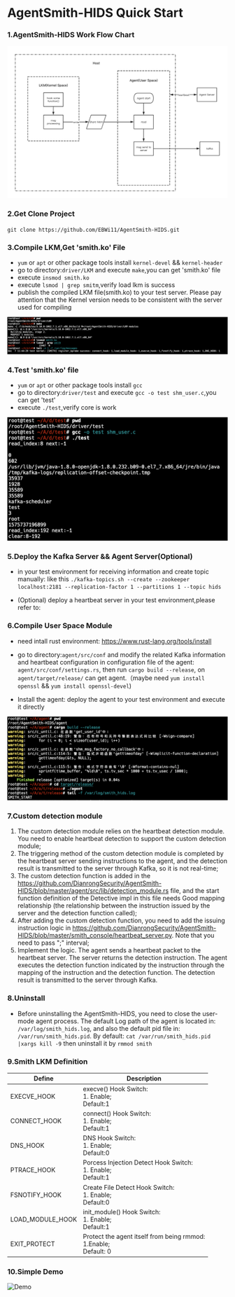 # AgentSmith-HIDS Quick Start

### 1.AgentSmith-HIDS Work Flow Chart

![simple_flow_chart](simple_flow_chart.png)



### 2.Get Clone Project

`git clone https://github.com/EBWi11/AgentSmith-HIDS.git`



### 3.Compile LKM,Get 'smith.ko' File

* `yum` or `apt` or other package tools install `kernel-devel` && `kernel-header`
* go to directory:`driver/LKM` and execute `make`,you can get 'smith.ko' file
* execute `insmod smith.ko`
* execute `lsmod | grep smitm`,verify load lkm is success
* publish the compiled LKM file(smith.ko) to your test server. Please pay attention that the Kernel version needs to be consistent with the server used for compiling

![quick-start-01](quick-start-01.png)



### 4.Test 'smith.ko' file

* `yum` or `apt` or other package tools install `gcc`
* go to directory:`driver/test` and execute `gcc -o test shm_user.c`,you can get 'test'
* execute `./test`,verify core is work

![quick-start-02](quick-start-02.png)



### 5.Deploy the Kafka Server && Agent Server(Optional)

* in your test environment for receiving information and create topic manually:
  like this `./kafka-topics.sh --create --zookeeper localhost:2181 --replication-factor 1 --partitions 1 --topic hids`

* (Optional) deploy a heartbeat server in your test environment,please refer to:[](https://github.com/DianrongSecurity/AgentSmith-HIDS/tree/master/smith_console)



### 6.Compile User Space Module

* need intall rust environment: https://www.rust-lang.org/tools/install

* go to directory:`agent/src/conf` and modify the related Kafka information and heartbeat configuration in configuration file of the agent: `agent/src/conf/settings.rs`, then run `cargo build --release`, on `agent/target/release/` can get agent.（maybe need `yum install openssl` && `yum install openssl-devel`)

* Install the agent: deploy the agent to your test environment and execute it directly

![quick-start-03](quick-start-03.png)



### 7.Custom detection module

1. The custom detection module relies on the heartbeat detection module. You need to enable heartbeat detection to support the custom detection module;
2. The triggering method of the custom detection module is completed by the heartbeat server sending instructions to the agent, and the detection result is transmitted to the server through Kafka, so it is not real-time;
3. The custom detection function is added in the https://github.com/DianrongSecurity/AgentSmith-HIDS/blob/master/agent/src/lib/detection_module.rs file, and the start function definition of the Detective impl in this file needs Good mapping relationship (the relationship between the instruction issued by the server and the detection function called);
4. After adding the custom detection function, you need to add the issuing instruction logic in https://github.com/DianrongSecurity/AgentSmith-HIDS/blob/master/smith_console/heartbeat_server.py. Note that you need to pass ";" interval;
5. Implement the logic. The agent sends a heartbeat packet to the heartbeat server. The server returns the detection instruction. The agent executes the detection function indicated by the instruction through the mapping of the instruction and the detection function. The detection result is transmitted to the server through Kafka.


### 8.Uninstall
* Before uninstalling the AgentSmith-HIDS, you need to close the user-mode agent process. The default Log path of the agent is located in: `/var/log/smith_hids.log`, and also the default pid file in: `/var/run/smith_hids.pid`. By default: `cat /var/run/smith_hids.pid |xargs kill -9` then uninstall it by `rmmod smith`


### 9.Smith LKM Definition

| Define           | Description                                                  |
| ---------------- | ------------------------------------------------------------ |
| EXECVE_HOOK      | execve() Hook Switch:<br />1. Enable;<br />Default:1         |
| CONNECT_HOOK     | connect() Hook Switch:<br />1. Enable;<br />Default:1        |
| DNS_HOOK         | DNS Hook Switch:<br />1. Enable;<br />Default:0              |
| PTRACE_HOOK      | Porcess Injection Detect Hook Switch:<br />1. Enable;<br />Default:1 |
| FSNOTIFY_HOOK    | Create File Detect Hook Switch:<br />1. Enable;<br />Default:0 |
| LOAD_MODULE_HOOK | init_module() Hook Switch:<br />1. Enable;<br />Default:1    |
| EXIT_PROTECT     | Protect the agent itself from being rmmod:<br />1.Enable;<br />Default: 0 |


### 10.Simple Demo

![Demo](demo.gif)

